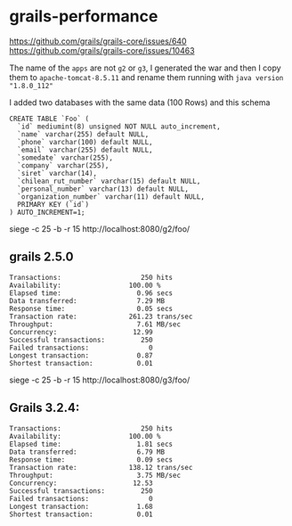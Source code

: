 # grails-performance

https://github.com/grails/grails-core/issues/640
https://github.com/grails/grails-core/issues/10463

The name of the `apps` are not `g2` or `g3`, I generated the war and then I copy them to `apache-tomcat-8.5.11` and rename them
running with `java version "1.8.0_112"`

I added two databases with the same data (100 Rows) and this schema

```
CREATE TABLE `Foo` (
  `id` mediumint(8) unsigned NOT NULL auto_increment,
  `name` varchar(255) default NULL,
  `phone` varchar(100) default NULL,
  `email` varchar(255) default NULL,
  `somedate` varchar(255),
  `company` varchar(255),
  `siret` varchar(14),
  `chilean_rut_number` varchar(15) default NULL,
  `personal_number` varchar(13) default NULL,
  `organization_number` varchar(11) default NULL,
  PRIMARY KEY (`id`)
) AUTO_INCREMENT=1;
```


siege -c 25 -b -r 15  http://localhost:8080/g2/foo/

## grails 2.5.0

```
Transactions:                    250 hits
Availability:                 100.00 %
Elapsed time:                   0.96 secs
Data transferred:               7.29 MB
Response time:                  0.05 secs
Transaction rate:             261.23 trans/sec
Throughput:                     7.61 MB/sec
Concurrency:                   12.99
Successful transactions:         250
Failed transactions:               0
Longest transaction:            0.87
Shortest transaction:           0.01
```

siege -c 25 -b -r 15  http://localhost:8080/g3/foo/

## Grails 3.2.4:

```
Transactions:                    250 hits
Availability:                 100.00 %
Elapsed time:                   1.81 secs
Data transferred:               6.79 MB
Response time:                  0.09 secs
Transaction rate:             138.12 trans/sec
Throughput:                     3.75 MB/sec
Concurrency:                   12.53
Successful transactions:         250
Failed transactions:               0
Longest transaction:            1.68
Shortest transaction:           0.01
```
